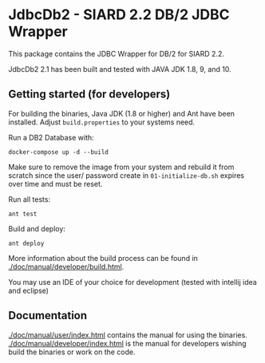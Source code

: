 # JdbcDb2 - SIARD 2.2 DB/2 JDBC Wrapper

This package contains the JDBC Wrapper for DB/2 for SIARD 2.2.

JdbcDb2 2.1 has been built and tested with JAVA JDK 1.8, 9, and 10.

## Getting started (for developers)

For building the binaries, Java JDK (1.8 or higher) and Ant
have been installed. Adjust `build.properties` to your systems need.

Run a DB2 Database with:

```shell
docker-compose up -d --build
```

Make sure to remove the image from your system and rebuild it from scratch since the user/ password create in `01-initialize-db.sh` expires over time and must be reset. 


Run all tests:

```shell
ant test
```

Build and deploy:

```shell
ant deploy
```


More information about the build process can be found in
[./doc/manual/developer/build.html](./doc/manual/developer/build.html).

You may use an IDE of your choice for development (tested with intellij idea and eclipse)

## Documentation

[./doc/manual/user/index.html](./doc/manual/user/index.html) contains the manual for using the binaries.
[./doc/manual/developer/index.html](./doc/manual/user/index.html) is the manual for developers wishing
build the binaries or work on the code.  

